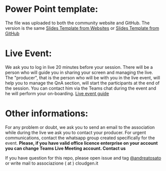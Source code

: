 # Power Point template:
The file was uploaded to both the community website and GitHub. The version is the same
[Slides Template from Websites](https://cloudgen.it/wp-content/uploads/2021/01/Codegen2021_Template.pptx) or [Slides Template from GitHub](https://github.com/CloudGenVR/HowToMakeStreaming/blob/main/assets/Codegen2021_Template.pptx)

# Live Event:
We ask you to log in live 20 minutes before your session.
There will be a person who will guide you in sharing your screen and managing the live.
The "producer", that is the person who will be with you in the live event, will help you to manage the QnA section, will start the participants at the end of the session.
You can contact him via the Teams chat during the event and he will perform your on-boarding.
[Live event guide](https://github.com/CloudGenVR/HowToMakeStreaming/blob/main/Teams-presenter.md)

# Other informations:
For any problem or doubt, we ask you to send an email to the association while during the live we ask you to contact your producer.
For urgent communications, contact the whatsapp group created specifically for the event.
**Please, if you have valid office licence enterprise on your account you can change Teams Live Meeting account. Contact us**

If you have question for this repo, please open issue and tag [@andreatosato](https://github.com/andreatosato) or write mail to associazione ( at ) cloudgen.it
